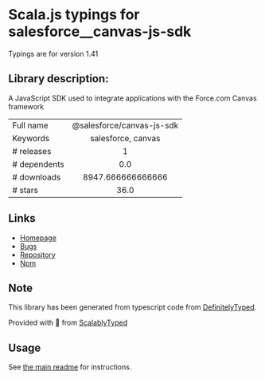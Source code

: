
# Scala.js typings for salesforce__canvas-js-sdk

Typings are for version 1.41

## Library description:
A JavaScript SDK used to integrate applications with the Force.com Canvas framework

|                    |                 |
| ------------------ | :-------------: |
| Full name          | @salesforce/canvas-js-sdk |
| Keywords           | salesforce, canvas |
| # releases         | 1 |
| # dependents       | 0.0 |
| # downloads        | 8947.666666666666 |
| # stars            | 36.0 |

## Links
- [Homepage](https://github.com/forcedotcom/SalesforceCanvasJavascriptSDK#readme)
- [Bugs](https://github.com/forcedotcom/SalesforceCanvasJavascriptSDK/issues)
- [Repository](https://github.com/forcedotcom/SalesforceCanvasJavascriptSDK)
- [Npm](https://www.npmjs.com/package/%40salesforce%2Fcanvas-js-sdk)
    


## Note
This library has been generated from typescript code from [DefinitelyTyped](https://definitelytyped.org).

Provided with :purple_heart: from [ScalablyTyped](https://github.com/oyvindberg/ScalablyTyped)

## Usage
See [the main readme](../../readme.md) for instructions.


